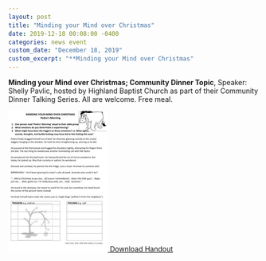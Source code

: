```yaml
---
layout: post
title: "Minding your Mind over Christmas"
date: 2019-12-18 00:08:00 -0400
categories: news event
custom_date: "December 18, 2019"
custom_excerpt: "**Minding your Mind over Christmas"
---
```


**Minding your Mind over Christmas; Community Dinner Topic**, Speaker: Shelly Pavlic, hosted by Highland Baptist Church as part of their Community Dinner Talking Series. All are welcome. Free meal.

<a href="https://drive.google.com/file/d/16lEsdzSwdb2qe_0-uexLkNsdi3xobsqm/view?usp=sharing" class="download-thumbnail">
<img src="/assets/images/thumbnails/20191218mindmind-1.jpg">
<span>Download Handout</span>
</a>
